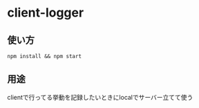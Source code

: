 # client-logger

## 使い方

```
npm install && npm start
```

## 用途

clientで行ってる挙動を記録したいときにlocalでサーバー立てて使う
